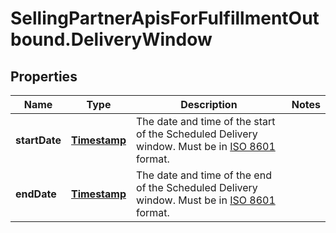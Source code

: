 # SellingPartnerApisForFulfillmentOutbound.DeliveryWindow

## Properties
Name | Type | Description | Notes
------------ | ------------- | ------------- | -------------
**startDate** | [**Timestamp**](Timestamp.md) | The date and time of the start of the Scheduled Delivery window. Must be in <a href='https://developer-docs.amazon.com/sp-api/docs/iso-8601'>ISO 8601</a> format. | 
**endDate** | [**Timestamp**](Timestamp.md) | The date and time of the end of the Scheduled Delivery window. Must be in <a href='https://developer-docs.amazon.com/sp-api/docs/iso-8601'>ISO 8601</a> format. | 


